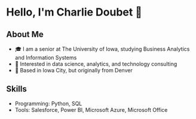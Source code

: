 # Hello, I'm Charlie Doubet 👋

## About Me
- 🎓 I am a senior at The University of Iowa, studying Business Analytics and Information Systems
- 💼 Interested in data science, analytics, and technology consulting
- 📍 Based in Iowa City, but originally from Denver

## Skills
- Programming: Python, SQL
- Tools: Salesforce, Power BI, Microsoft Azure, Microsoft Office
